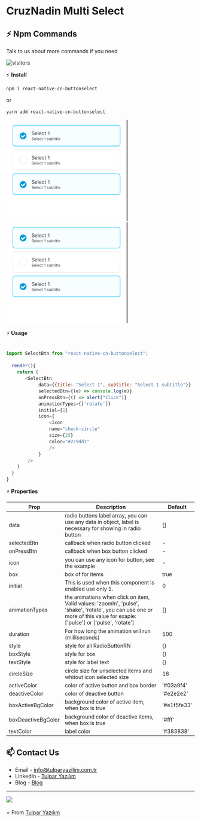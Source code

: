 # CruzNadin Multi Select 


## ⚡ Npm Commands

Talk to us about more commands if you need

![visitors](https://visitor-badge.glitch.me/badge?page_id=react-native-cn-buttonselect.CruzNadin)

⚡ **Install**
  
```bash
npm i react-native-cn-buttonselect
```
or
```bash
yarn add react-native-cn-buttonselect
```

![android](https://github.com/CruzNadin/react-native-cn-buttonselect/blob/main/screen_1.png)
![ios](https://github.com/CruzNadin/react-native-cn-buttonselect/blob/main/screen_1.png)

⚡ **Usage**
  
```javascript

import SelectBtn from "react-native-cn-buttonselect";

  render(){
    return (
       <SelectBtn 
            data={{title: "Select 1", subtitle: "Select 1 subtitle"}} 
            selectedBtn={(e) => console.log(e)} 
            onPressBtn={() => alert("Click")}
            animationTypes={['rotate']}
            initial={1}
            icon={
                <Icon
                name="check-circle"
                size={25}
                color="#2c9dd1"
                />
            }
        />
    )
  }
}
```
⚡ **Properties**

| Prop  | Description | Default |
| ------------- | ------------- | ------------- |
| data  | radio buttons label array, you can use any data in object, label is necessary for showing in radio button | [] |
| selectedBtn  | callback when radio button clicked | - |
| onPressBtn  | callback when box button clicked | - |
| icon  | you can use any icon for button, see the example | - |
| box  | box of for items  | true |
| initial  | This is used when this component is enabled use only 1. | 0 |
| animationTypes  | the animations when click on item, Valid values: 'zoomIn', 'pulse', 'shake', 'rotate', you can use one or more of this value for exaple: ['pulse'] or ['pulse', 'rotate']  | [] |
| duration  | For how long the animation will run (milliseconds) | 500 |
| style  | style for all RadioButtonRN  | {} |
| boxStyle  | style for box  | {} |
| textStyle  | style for label text  | {} |
| circleSize  | circle size for unselected items and whitout icon selected size | 18 |
| activeColor  | color of active button and box border  | '#03a9f4' |
| deactiveColor  | color of deactive button  | '#e2e2e2' |
| boxActiveBgColor  | background color of active item, when box is true | '#e1f5fe33' |
| boxDeactiveBgColor  | background color of deactive items, when box is true  | '#fff' |
| textColor  | label color  | '#383838' |

## 📫 Contact Us

- Email - [info@tulparyazilim.com.tr](mailto:info@tulparyazilim.com.tr)
- LinkedIn - [Tulpar Yazılım](https://www.linkedin.com/company/tulparyazilim)
- Blog - [Blog](https://www.tulparyazilim.com.tr/blog)

---

<img src="https://www.tulparyazilim.com.tr/img/logo.png" />

⭐️ From [Tulpar Yazılım](https://github.com/tulparyazilim)
